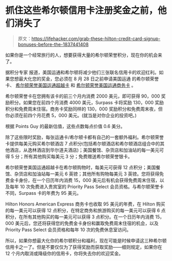 # 抓住这些希尔顿信用卡注册奖金之前，他们消失了

> 原文：<https://lifehacker.com/grab-these-hilton-credit-card-signup-bonuses-before-the-1837441408>

如果你是一个经常旅行的人，想要获得大量的希尔顿荣誉积分，现在你的机会来了。



据积分专家 报道，美国运通和希尔顿将减少他们三张联名信用卡的欢迎红利。如果您想最大化您的奖金，您必须在 8 月 28 日之前申请美国运通 的希尔顿荣誉卡、 [希尔顿荣誉美国运通超越卡](https://www.americanexpress.com/us/credit-cards/card/hilton-honors-surpass/) 和 [希尔顿荣誉美国运通商务卡](https://creditcard.americanexpress.com/d/hilton-honors-american-express-business-credit-card/) 。

希尔顿荣誉卡在您拥有该卡的前三个月内消费 2000 美元，即可获得 90，000 奖励积分。如果您在前四个月消费 4000 美元，Surpass 卡将奖励 130，000 奖励积分和免费周末住宿。商务卡奖励同样的 130，000 奖励积分和免费周末夜，但你必须在前四个月花费 5，000 美元。(就当是对你企业的投资吧。)

根据 Points Guy 的最新估值，这些点数每点价值 0.6 美分。

除了这些限时奖励，每张运通卡/希尔顿卡都有自己的一套额外福利。希尔顿荣誉卡提供每美元购买希尔顿酒店 7 点积分(包括希尔顿酒店和希尔顿酒店组合中的其他酒店，从逸林酒店到华尔道夫酒店)；美国餐馆、杂货店和加油站的每一美元可得 5 分；所有其他购买每美元 3 分；免费赠送希尔顿荣誉银卡。

希尔顿荣誉美国运通超越卡在希尔顿购物时，每美元可获得 12 点积分；美国餐馆、杂货店和加油站每一美元 6 英镑；其他所有购物每美元 3 英镑。您将获得免费金卡身份，在一个日历年内消费 15，000 美元后有机会获得免费周末住宿，以及每年 10 次免费进入贵宾室的 Priority Pass Select 会员资格。与希尔顿荣誉卡不同，Surpass 卡的年费为 95 美元。

Hilton Honors American Express 商务卡也收取 95 美元的年费，在 Hilton 购买的每一美元可以获得 12 点积分，在特定商务和旅游购买的每一美元可以获得 6 点积分，在所有其他购买的每一美元可以获得 3 点积分。在一个日历年内消费 15，000 美元后，您还将获得您的免费金卡身份和赢取免费周末住宿的机会，以及 Priority Pass Select 会员资格和每年 10 次的免费休息室访问。

所以，如果你想最大化你的希尔顿积分和福利，现在可能是时候申请这三种希尔顿信用卡之一了。但是不要仅仅为了获得奖励而获取奖励——细则规定，如果你在 12 个月内取消或降级你的信用卡，你将失去你的欢迎奖金。
